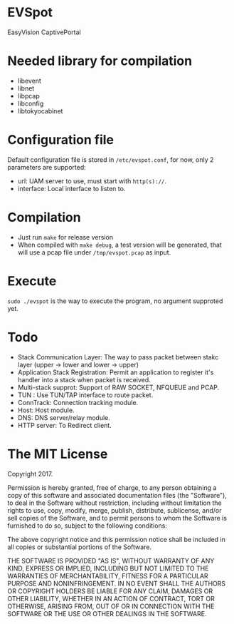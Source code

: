 # EVSpot
EasyVision CaptivePortal

# Needed library for compilation
- libevent
- libnet
- libpcap
- libconfig
- libtokyocabinet

# Configuration file
Default configuration file is stored in `/etc/evspot.conf`, for now, only 2 parameters are supported:
- url: UAM server to use, must start with `http(s)://`.
- interface: Local interface to listen to.

# Compilation
- Just run `make` for release version
- When compiled with `make debug`, a test version will be generated, that will use a pcap file under `/tmp/evspot.pcap` as input.

# Execute
`sudo ./evspot` is the way to execute the program, no argument supproted yet.

# Todo
- Stack Communication Layer: The way to pass packet between stakc layer (upper -> lower and lower -> upper)
- Application Stack Registration: Permit an application to register it's handler into a stack when packet is received.
- Multi-stack supprot: Support of RAW SOCKET, NFQUEUE and PCAP.
- TUN : Use TUN/TAP interface to route packet.
- ConnTrack: Connection tracking module.
- Host: Host module.
- DNS: DNS server/relay module.
- HTTP server: To Redirect client. 

# The MIT License
Copyright 2017.

Permission is hereby granted, free of charge, to any person obtaining a copy of this software and associated documentation files (the "Software"), to deal in the Software without restriction, including without limitation the rights to use, copy, modify, merge, publish, distribute, sublicense, and/or sell copies of the Software, and to permit persons to whom the Software is furnished to do so, subject to the following conditions:

The above copyright notice and this permission notice shall be included in all copies or substantial portions of the Software.

THE SOFTWARE IS PROVIDED "AS IS", WITHOUT WARRANTY OF ANY KIND, EXPRESS OR IMPLIED, INCLUDING BUT NOT LIMITED TO THE WARRANTIES OF MERCHANTABILITY, FITNESS FOR A PARTICULAR PURPOSE AND NONINFRINGEMENT. IN NO EVENT SHALL THE AUTHORS OR COPYRIGHT HOLDERS BE LIABLE FOR ANY CLAIM, DAMAGES OR OTHER LIABILITY, WHETHER IN AN ACTION OF CONTRACT, TORT OR OTHERWISE, ARISING FROM, OUT OF OR IN CONNECTION WITH THE SOFTWARE OR THE USE OR OTHER DEALINGS IN THE SOFTWARE.
